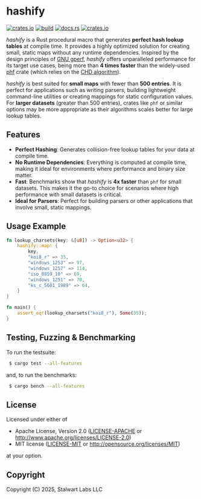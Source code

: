 # hashify

[![crates.io](https://img.shields.io/crates/v/hashify)](https://crates.io/crates/hashify)
[![build](https://github.com/stalwartlabs/hashify/actions/workflows/rust.yml/badge.svg)](https://github.com/stalwartlabs/hashify/actions/workflows/rust.yml)
[![docs.rs](https://img.shields.io/docsrs/hashify)](https://docs.rs/hashify)
[![crates.io](https://img.shields.io/crates/l/hashify)](http://www.apache.org/licenses/LICENSE-2.0)

_hashify_ is a Rust procedural macro that generates **perfect hash lookup tables** at compile time. It provides a highly optimized solution for creating small, static maps without any runtime dependencies. Inspired by the design principles of [GNU gperf](https://www.gnu.org/software/gperf/), _hashify_ offers unparalleled performance for its target use cases, being more than **4 times faster** than the widely-used [phf](https://crates.io/crates/phf) crate (which relies on the [CHD algorithm](http://cmph.sourceforge.net/papers/esa09.pdf)).

_hashify_ is best suited for **small maps** with fewer than **500 entries**. It is perfect for applications such as writing parsers, building lightweight command-line utilities or creating mappings for static configuration values. For **larger datasets** (greater than 500 entries), crates like `phf` or similar options may be more appropriate as their algorithms scales better for large lookup tables.

## Features

- **Perfect Hashing**: Generates collision-free lookup tables for your data at compile time.
- **No Runtime Dependencies**: Everything is computed at compile time, making it ideal for environments where performance and binary size matter.
- **Fast**: Benchmarks show that _hashify_ is **4x faster** than `phf` for small datasets. This makes it the go-to choice for scenarios where high performance with small datasets is critical.
- **Ideal for Parsers**: Perfect for building parsers or other applications that involve small, static mappings.

## Usage Example

```rust
fn lookup_charsets(key: &[u8]) -> Option<u32> {
    hashify::map! {
        key,
        "koi8_r" => 35,
        "windows_1253" => 97,
        "windows_1257" => 114,
        "iso_8859_10" => 69,
        "windows_1251" => 70,
        "ks_c_5601_1989" => 64,
    }
}

fn main() {
    assert_eq!(lookup_charsets("koi8_r"), Some(35));
}
```

## Testing, Fuzzing & Benchmarking

To run the testsuite:

```bash
 $ cargo test --all-features
```

and, to run the benchmarks:

```bash
 $ cargo bench --all-features
```

## License

Licensed under either of

 * Apache License, Version 2.0 ([LICENSE-APACHE](LICENSE-APACHE) or http://www.apache.org/licenses/LICENSE-2.0)
 * MIT license ([LICENSE-MIT](LICENSE-MIT) or http://opensource.org/licenses/MIT)

at your option.

## Copyright

Copyright (C) 2025, Stalwart Labs LLC
